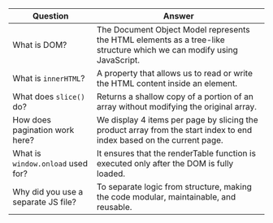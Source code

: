 | **Question**                        | **Answer**                                                                                                            |
| ----------------------------------- | --------------------------------------------------------------------------------------------------------------------- |
| What is DOM?                        | The Document Object Model represents the HTML elements as a tree-like structure which we can modify using JavaScript. |
| What is `innerHTML`?                | A property that allows us to read or write the HTML content inside an element.                                        |
| What does `slice()` do?             | Returns a shallow copy of a portion of an array without modifying the original array.                                 |
| How does pagination work here?      | We display 4 items per page by slicing the product array from the start index to end index based on the current page. |
| What is `window.onload` used for?   | It ensures that the renderTable function is executed only after the DOM is fully loaded.                              |
| Why did you use a separate JS file? | To separate logic from structure, making the code modular, maintainable, and reusable.                                |
